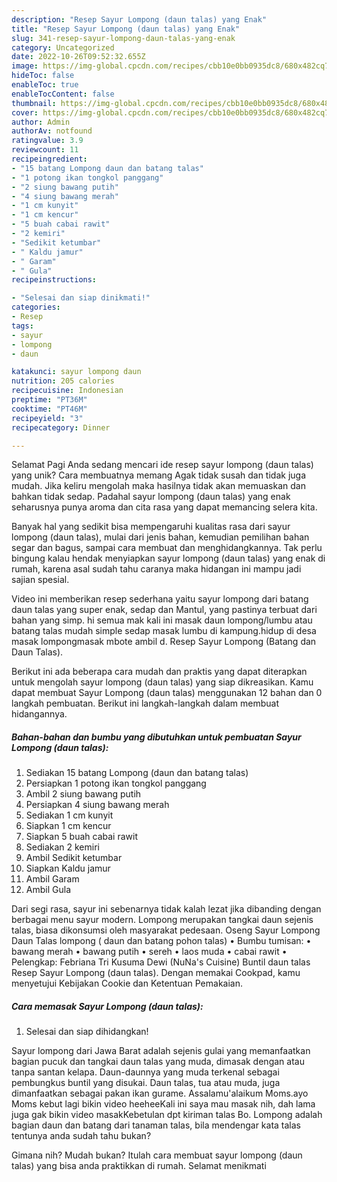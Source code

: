 ```yaml
---
description: "Resep Sayur Lompong (daun talas) yang Enak"
title: "Resep Sayur Lompong (daun talas) yang Enak"
slug: 341-resep-sayur-lompong-daun-talas-yang-enak
category: Uncategorized
date: 2022-10-26T09:52:32.655Z
image: https://img-global.cpcdn.com/recipes/cbb10e0bb0935dc8/680x482cq70/sayur-lompong-daun-talas-foto-resep-utama.jpg
hideToc: false
enableToc: true
enableTocContent: false
thumbnail: https://img-global.cpcdn.com/recipes/cbb10e0bb0935dc8/680x482cq70/sayur-lompong-daun-talas-foto-resep-utama.jpg
cover: https://img-global.cpcdn.com/recipes/cbb10e0bb0935dc8/680x482cq70/sayur-lompong-daun-talas-foto-resep-utama.jpg
author: Admin
authorAv: notfound
ratingvalue: 3.9
reviewcount: 11
recipeingredient:
- "15 batang Lompong daun dan batang talas"
- "1 potong ikan tongkol panggang"
- "2 siung bawang putih"
- "4 siung bawang merah"
- "1 cm kunyit"
- "1 cm kencur"
- "5 buah cabai rawit"
- "2 kemiri"
- "Sedikit ketumbar"
- " Kaldu jamur"
- " Garam"
- " Gula"
recipeinstructions:

- "Selesai dan siap dinikmati!"
categories:
- Resep
tags:
- sayur
- lompong
- daun

katakunci: sayur lompong daun 
nutrition: 205 calories
recipecuisine: Indonesian
preptime: "PT36M"
cooktime: "PT46M"
recipeyield: "3"
recipecategory: Dinner

---
```



Selamat Pagi Anda sedang mencari ide resep sayur lompong (daun talas) yang unik? Cara membuatnya memang Agak tidak susah dan tidak juga mudah. Jika keliru mengolah maka hasilnya tidak akan memuaskan dan bahkan tidak sedap. Padahal sayur lompong (daun talas) yang enak seharusnya punya aroma dan cita rasa yang dapat memancing selera kita.


Banyak hal yang sedikit bisa mempengaruhi kualitas rasa dari sayur lompong (daun talas), mulai dari jenis bahan, kemudian pemilihan bahan segar dan bagus, sampai cara membuat dan menghidangkannya. Tak perlu bingung kalau hendak menyiapkan sayur lompong (daun talas) yang enak di rumah, karena asal sudah tahu caranya maka hidangan ini mampu jadi sajian spesial.

Video ini memberikan resep sederhana yaitu sayur lompong dari batang daun talas yang super enak, sedap dan Mantul, yang pastinya terbuat dari bahan yang simp. hi semua mak kali ini masak daun lompong/lumbu atau batang talas mudah simple sedap masak lumbu di kampung.hidup di desa masak lompongmasak mbote ambil d. Resep Sayur Lompong (Batang dan Daun Talas).


Berikut ini ada beberapa cara mudah dan praktis yang dapat diterapkan untuk mengolah sayur lompong (daun talas) yang siap dikreasikan. Kamu dapat membuat Sayur Lompong (daun talas) menggunakan 12 bahan dan 0 langkah pembuatan. Berikut ini langkah-langkah dalam membuat hidangannya.

<!--inarticleads1-->

##### Bahan-bahan dan bumbu yang dibutuhkan untuk pembuatan Sayur Lompong (daun talas):

1. Sediakan 15 batang Lompong (daun dan batang talas)
1. Persiapkan 1 potong ikan tongkol panggang
1. Ambil 2 siung bawang putih
1. Persiapkan 4 siung bawang merah
1. Sediakan 1 cm kunyit
1. Siapkan 1 cm kencur
1. Siapkan 5 buah cabai rawit
1. Sediakan 2 kemiri
1. Ambil Sedikit ketumbar
1. Siapkan  Kaldu jamur
1. Ambil  Garam
1. Ambil  Gula


Dari segi rasa, sayur ini sebenarnya tidak kalah lezat jika dibanding dengan berbagai menu sayur modern. Lompong merupakan tangkai daun sejenis talas, biasa dikonsumsi oleh masyarakat pedesaan. Oseng Sayur Lompong Daun Talas lompong ( daun dan batang pohon talas) • Bumbu tumisan: • bawang merah • bawang putih • sereh • laos muda • cabai rawit • Pelengkap: Febriana Tri Kusuma Dewi (NuNa&#39;s Cuisine) Buntil daun talas Resep Sayur Lompong (daun talas). Dengan memakai Cookpad, kamu menyetujui Kebijakan Cookie dan Ketentuan Pemakaian. 

<!--inarticleads2-->

##### Cara memasak Sayur Lompong (daun talas):


1. Selesai dan siap dihidangkan!

Sayur lompong dari Jawa Barat adalah sejenis gulai yang memanfaatkan bagian pucuk dan tangkai daun talas yang muda, dimasak dengan atau tanpa santan kelapa. Daun-daunnya yang muda terkenal sebagai pembungkus buntil yang disukai. Daun talas, tua atau muda, juga dimanfaatkan sebagai pakan ikan gurame. Assalamu&#39;alaikum Moms.ayo Moms kebut lagi bikin video heeheeKali ini saya mau masak nih, dah lama juga gak bikin video masakKebetulan dpt kiriman talas Bo. Lompong adalah bagian daun dan batang dari tanaman talas, bila mendengar kata talas tentunya anda sudah tahu bukan? 

Gimana nih? Mudah bukan? Itulah cara membuat sayur lompong (daun talas) yang bisa anda praktikkan di rumah. Selamat menikmati
